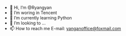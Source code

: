 - 👋 Hi, I’m @Ryangyan
- 👀 I’m woring in Tencent
- 🌱 I’m currently learning Python
- 💞️ I’m looking to ...
- 📫 How to reach me E-mail: yanganoffice@foxmail.com

<!---
Ryangyan/Ryangyan is a ✨ special ✨ repository because its `README.md` (this file) appears on your GitHub profile.
You can click the Preview link to take a look at your changes.
--->
